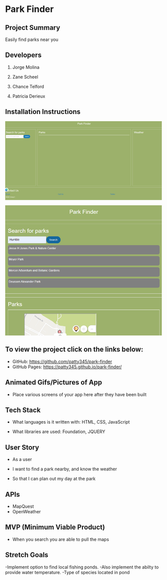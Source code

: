 # Park Finder


## Project Summary

Easily find parks near you

## Developers

1. Jorge Molina

2. Zane Scheel

3. Chance Telford

4. Patricia Derieux

## Installation Instructions

![screenshot-for-readme](./assets/images/Desktop-screenshot.png)

![screenshot-for-readme](./assets/images/Mobile-screenshot.png)


## To view the project click on the links below:
- GitHub: https://github.com/patty345/park-finder
- GitHub Pages: https://patty345.github.io/park-finder/


## Animated Gifs/Pictures of App

- Place various screens of your app here after they have been built

## Tech Stack

- What languages is it written with: HTML, CSS, JavaScript

- What libraries are used: Foundation, JQUERY


## User Story

- As a user

- I want to find a park nearby, and know the weather

- So that I can plan out my day at the park



## APIs

- MapQuest 
- OpenWeather

## MVP (Minimum Viable Product)

- When you search you are able to pull the maps


## Stretch Goals

-Implement option to find local fishing ponds.
-Also implement the abilty to provide water temperature.
-Type of species located in pond
